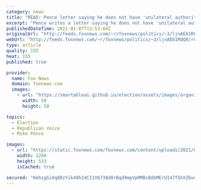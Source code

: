 ```yaml
---
category: news
title: "READ: Pence letter saying he does not have 'unilateral authority' to reject electoral votes"
excerpt: "Pence writes a letter saying he does not have 'unilateral authority' to reject electoral votes"
publishedDateTime: 2021-01-07T13:53:04Z
originalUrl: "http://feeds.foxnews.com/~r/foxnews/politics/~3/ljnAEb1RQQ8/read-pence-letter-unilateral-authority-to-reject-electoral-votes"
webUrl: "http://feeds.foxnews.com/~r/foxnews/politics/~3/ljnAEb1RQQ8/read-pence-letter-unilateral-authority-to-reject-electoral-votes"
type: article
quality: 155
heat: 155
published: true

provider:
  name: Fox News
  domain: foxnews.com
  images:
    - url: "https://smartableai.github.io/election/assets/images/organizations/foxnews.com-50x50.jpg"
      width: 50
      height: 50

topics:
  - Election
  - Republican Voice
  - Mike Pence

images:
  - url: "https://static.foxnews.com/foxnews.com/content/uploads/2021/01/Pence-bt2.jpg"
    width: 1280
    height: 533
    isCached: true

secured: "KmhzgGi0q8DzYik48h2dCI1V6738d8rBqd9mpVpMMBsBdbMErU147f5hXZ6uu6gMSplw8P1ZFEwitnG3nnGPkE/emlYo5C19RkMKgM4eRtZuFHoW8oIKG0pRtS6nAyzdUxl34T2f5n7ydzMgEvgmYfSyyFcAJfTAX38FJIUhcpBwUM7WuX3kJZW25y1V3UnGeF5TlkzThHKTAiN7t1Xjkn9MJMFvKKCKNES0jd5HRyT+pnQzowOeYLW+iOKvHrk30I40Nf3tooFWdWLLK1yViVqmlEzpuc3cwdsIBIxh+qouayn4p8GX7wj3fSct1ysD1y/Vlv3wvSF64q6jkGZGAy3rl6q9L5gGqe1X7R2hrIE=;+Ur0HFUlJENUA9RbCml3XQ=="
---
```


